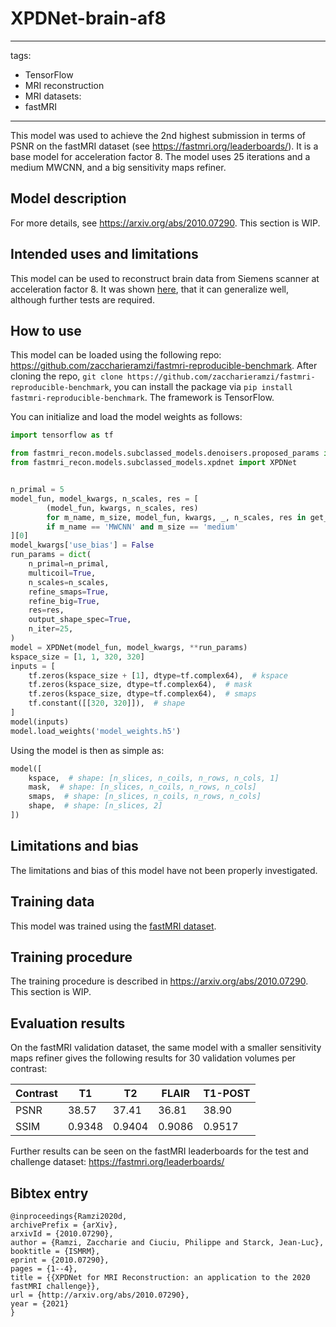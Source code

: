 # XPDNet-brain-af8
---
tags:
- TensorFlow
- MRI reconstruction
- MRI
datasets:
- fastMRI
---

This model was used to achieve the 2nd highest submission in terms of PSNR on the fastMRI dataset (see https://fastmri.org/leaderboards/).
It is a base model for acceleration factor 8.
The model uses 25 iterations and a medium MWCNN, and a big sensitivity maps refiner.

## Model description
For more details, see https://arxiv.org/abs/2010.07290.
This section is WIP.

## Intended uses and limitations
This model can be used to reconstruct brain data from Siemens scanner at acceleration factor 8.
It was shown [here](https://arxiv.org/abs/2106.00753), that it can generalize well, although further tests are required.

## How to use
This model can be loaded using the following repo: https://github.com/zaccharieramzi/fastmri-reproducible-benchmark.
After cloning the repo, `git clone https://github.com/zaccharieramzi/fastmri-reproducible-benchmark`, you can install the package via `pip install fastmri-reproducible-benchmark`.
The framework is TensorFlow.

You can initialize and load the model weights as follows:
```python
import tensorflow as tf

from fastmri_recon.models.subclassed_models.denoisers.proposed_params import get_model_specs
from fastmri_recon.models.subclassed_models.xpdnet import XPDNet


n_primal = 5
model_fun, model_kwargs, n_scales, res = [
        (model_fun, kwargs, n_scales, res)
        for m_name, m_size, model_fun, kwargs, _, n_scales, res in get_model_specs(n_primal=n_primal, force_res=False)
        if m_name == 'MWCNN' and m_size == 'medium'
][0]
model_kwargs['use_bias'] = False
run_params = dict(
    n_primal=n_primal,
    multicoil=True,
    n_scales=n_scales,
    refine_smaps=True,
    refine_big=True,
    res=res,
    output_shape_spec=True,
    n_iter=25,
)
model = XPDNet(model_fun, model_kwargs, **run_params)
kspace_size = [1, 1, 320, 320]
inputs = [
    tf.zeros(kspace_size + [1], dtype=tf.complex64),  # kspace
    tf.zeros(kspace_size, dtype=tf.complex64),  # mask
    tf.zeros(kspace_size, dtype=tf.complex64),  # smaps
    tf.constant([[320, 320]]),  # shape
]
model(inputs)
model.load_weights('model_weights.h5')
```

Using the model is then as simple as:
```python
model([
    kspace,  # shape: [n_slices, n_coils, n_rows, n_cols, 1]
    mask,  # shape: [n_slices, n_coils, n_rows, n_cols]
    smaps,  # shape: [n_slices, n_coils, n_rows, n_cols]
    shape,  # shape: [n_slices, 2]
])
```

## Limitations and bias
The limitations and bias of this model have not been properly investigated.

## Training data
This model was trained using the [fastMRI dataset](https://fastmri.org/dataset/).

## Training procedure
The training procedure is described in https://arxiv.org/abs/2010.07290.
This section is WIP.

## Evaluation results
On the fastMRI validation dataset, the same model with a smaller sensitivity maps refiner gives the following results for 30 validation volumes per contrast:

| Contrast | T1     | T2     | FLAIR  | T1-POST |
|----------|--------|--------|--------|---------|
| PSNR     | 38.57  | 37.41  |  36.81  | 38.90   |
| SSIM     | 0.9348 | 0.9404 |  0.9086 | 0.9517  |

Further results can be seen on the fastMRI leaderboards for the test and challenge dataset: https://fastmri.org/leaderboards/


## Bibtex entry
```
@inproceedings{Ramzi2020d,
archivePrefix = {arXiv},
arxivId = {2010.07290},
author = {Ramzi, Zaccharie and Ciuciu, Philippe and Starck, Jean-Luc},
booktitle = {ISMRM},
eprint = {2010.07290},
pages = {1--4},
title = {{XPDNet for MRI Reconstruction: an application to the 2020 fastMRI challenge}},
url = {http://arxiv.org/abs/2010.07290},
year = {2021}
}
```

